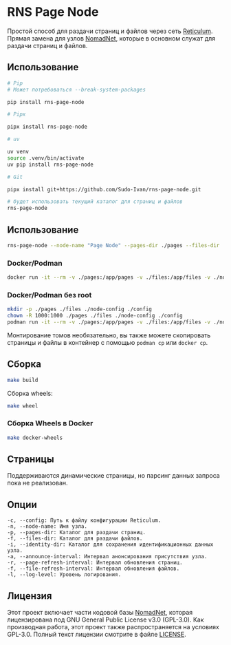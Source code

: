 # RNS Page Node

Простой способ для раздачи страниц и файлов через сеть [Reticulum](https://reticulum.network/). Прямая замена для узлов [NomadNet](https://github.com/markqvist/NomadNet), которые в основном служат для раздачи страниц и файлов.

## Использование

```bash
# Pip
# Может потребоваться --break-system-packages

pip install rns-page-node

# Pipx

pipx install rns-page-node

# uv

uv venv
source .venv/bin/activate
uv pip install rns-page-node

# Git

pipx install git+https://github.com/Sudo-Ivan/rns-page-node.git
```

```bash
# будет использовать текущий каталог для страниц и файлов
rns-page-node
```

## Использование

```bash
rns-page-node --node-name "Page Node" --pages-dir ./pages --files-dir ./files --identity-dir ./node-config --announce-interval 360
```

### Docker/Podman

```bash
docker run -it --rm -v ./pages:/app/pages -v ./files:/app/files -v ./node-config:/app/node-config -v ./config:/root/.reticulum ghcr.io/sudo-ivan/rns-page-node:latest
```

### Docker/Podman без root

```bash
mkdir -p ./pages ./files ./node-config ./config
chown -R 1000:1000 ./pages ./files ./node-config ./config
podman run -it --rm -v ./pages:/app/pages -v ./files:/app/files -v ./node-config:/app/node-config -v ./config:/app/config ghcr.io/sudo-ivan/rns-page-node:latest-rootless
```

Монтирование томов необязательно, вы также можете скопировать страницы и файлы в контейнер с помощью `podman cp` или `docker cp`.

## Сборка

```bash
make build
```

Сборка wheels:

```bash
make wheel
```

### Сборка Wheels в Docker

```bash
make docker-wheels
```

## Страницы

Поддерживаются динамические страницы, но парсинг данных запроса пока не реализован.

## Опции

```
-c, --config: Путь к файлу конфигурации Reticulum.
-n, --node-name: Имя узла.
-p, --pages-dir: Каталог для раздачи страниц.
-f, --files-dir: Каталог для раздачи файлов.
-i, --identity-dir: Каталог для сохранения идентификационных данных узла.
-a, --announce-interval: Интервал анонсирования присутствия узла.
-r, --page-refresh-interval: Интервал обновления страниц.
-f, --file-refresh-interval: Интервал обновления файлов.
-l, --log-level: Уровень логирования.
```

## Лицензия

Этот проект включает части кодовой базы [NomadNet](https://github.com/markqvist/NomadNet), которая лицензирована под GNU General Public License v3.0 (GPL-3.0). Как производная работа, этот проект также распространяется на условиях GPL-3.0. Полный текст лицензии смотрите в файле [LICENSE](LICENSE).

